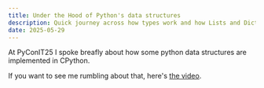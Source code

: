 ```yaml
---
title: Under the Hood of Python's data structures
description: Quick journey across how types work and how Lists and Dictionaries are implemented in CPython -- Just scratching the surface.
date: 2025-05-29
---
```


At PyConIT25 I spoke breafly about how some python data structures are implemented in CPython.

If you want to see me rumbling about that, here's [the video](https://youtu.be/cnuPrXk8lyY?t=3605). 